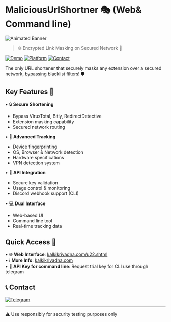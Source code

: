 

# MaliciousUrlShortner 🎭 (Web& Command line)

![Animated Banner](https://user-images.githubusercontent.com/74038190/225813708-98b745f2-7d22-48cf-9150-083f1b00d6c9.gif)

> 🌐 Encrypted Link Masking on Secured Network 🛜

[![Demo](https://img.shields.io/badge/DEMO-YouTube-red.svg)](https://youtube.com/shorts/BHj2zzbT0q0)
[![Platform](https://img.shields.io/badge/Platform-Web%20%7C%20CLI-blue.svg)](https://kalkikrivadna.com/u22.shtml)
[![Contact](https://img.shields.io/badge/Telegram-2CA5E0?style=flat&logo=telegram&logoColor=white)](https://t.me/+mt89ex-DKJlkNDBl)

The only URL shortener that securely masks any extension over a secured network, bypassing blacklist filters! 🛡️

## Key Features 🌟

• 🔒 **Secure Shortening**
  - Bypass VirusTotal, Bitly, RedirectDetective
  - Extension masking capability
  - Secured network routing

• 📱 **Advanced Tracking**
  - Device fingerprinting
  - OS, Browser & Network detection
  - Hardware specifications
  - VPN detection system

• 🔑 **API Integration**
  - Secure key validation
  - Usage control & monitoring
  - Discord webhook support (CLI)

• 💻 **Dual Interface**
  - Web-based UI
  - Command line tool
  - Real-time tracking data

## Quick Access 🚀

• 🌐 **Web Interface**: [kalkikrivadna.com/u22.shtml](https://kalkikrivadna.com/u22.shtml)  
• ℹ️ **More Info**: [kalkikrivadna.com](https://kalkikrivadna.com)  
• 🔑 **API Key for command line**: Request trial key for CLI use through telegram 

## 📞 Contact

[![Telegram](https://img.shields.io/badge/Telegram-2CA5E0?style=for-the-badge&logo=telegram&logoColor=white)](https://t.me/kalkimahavatar)

---
⚠️ Use responsibly for security testing purposes only
